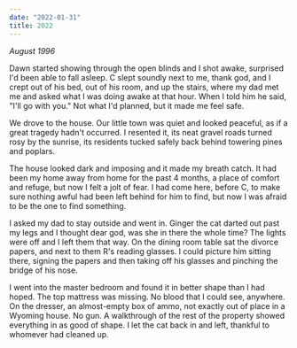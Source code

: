 ```yaml
---
date: "2022-01-31"
title: 2022
---
```


_August 1996_

Dawn started showing through the open blinds and I shot awake, surprised I'd been able to fall asleep. C slept soundly next to me, thank god, and I crept out of his bed, out of his room, and up the stairs, where my dad met me and asked what I was doing awake at that hour. When I told him he said, "I'll go with you." Not what I'd planned, but it made me feel safe.

We drove to the house. Our little town was quiet and looked peaceful, as if a great tragedy hadn't occurred. I resented it, its neat gravel roads turned rosy by the sunrise, its residents tucked safely back behind towering pines and poplars. 

The house looked dark and imposing and it made my breath catch. It had been my home away from home for the past 4 months, a place of comfort and refuge, but now I felt a jolt of fear. I had come here, before C, to make sure nothing awful had been left behind for him to find, but now I was afraid to be the one to find something.

I asked my dad to stay outside and went in. Ginger the cat darted out past my legs and I thought dear god, was she in there the whole time? The lights were off and I left them that way. On the dining room table sat the divorce papers, and next to them R's reading glasses. I could picture him sitting there, signing the papers and then taking off his glasses and pinching the bridge of his nose.

I went into the master bedroom and found it in better shape than I had hoped. The top mattress was missing. No blood that I could see, anywhere. On the dresser, an almost-empty box of ammo, not exactly out of place in a Wyoming house. No gun. A walkthrough of the rest of the property showed everything in as good of shape. I let the cat back in and left, thankful to whomever had cleaned up.





